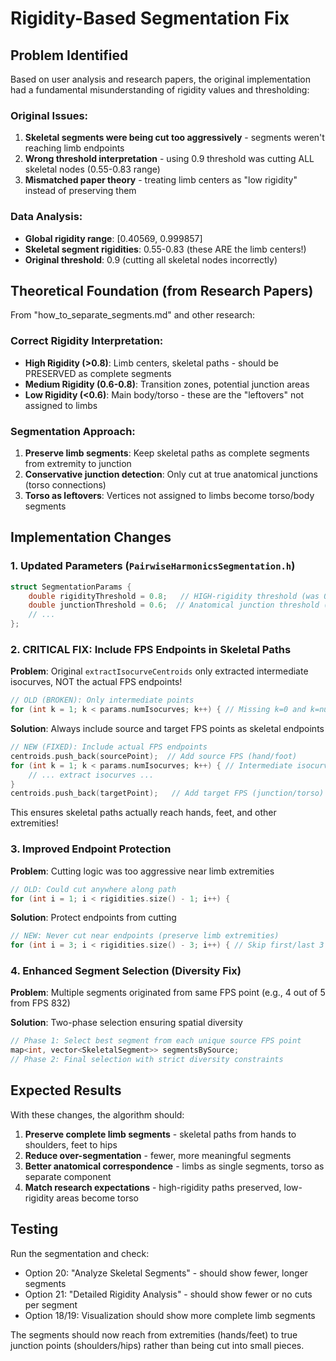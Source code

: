 # Rigidity-Based Segmentation Fix

## Problem Identified

Based on user analysis and research papers, the original implementation had a fundamental misunderstanding of rigidity values and thresholding:

### Original Issues:
1. **Skeletal segments were being cut too aggressively** - segments weren't reaching limb endpoints
2. **Wrong threshold interpretation** - using 0.9 threshold was cutting ALL skeletal nodes (0.55-0.83 range)
3. **Mismatched paper theory** - treating limb centers as "low rigidity" instead of preserving them

### Data Analysis:
- **Global rigidity range**: [0.40569, 0.999857]
- **Skeletal segment rigidities**: 0.55-0.83 (these ARE the limb centers!)
- **Original threshold**: 0.9 (cutting all skeletal nodes incorrectly)

## Theoretical Foundation (from Research Papers)

From "how_to_separate_segments.md" and other research:

### Correct Rigidity Interpretation:
- **High Rigidity (>0.8)**: Limb centers, skeletal paths - should be PRESERVED as complete segments
- **Medium Rigidity (0.6-0.8)**: Transition zones, potential junction areas
- **Low Rigidity (<0.6)**: Main body/torso - these are the "leftovers" not assigned to limbs

### Segmentation Approach:
1. **Preserve limb segments**: Keep skeletal paths as complete segments from extremity to junction
2. **Conservative junction detection**: Only cut at true anatomical junctions (torso connections)
3. **Torso as leftovers**: Vertices not assigned to limbs become torso/body segments

## Implementation Changes

### 1. Updated Parameters (`PairwiseHarmonicsSegmentation.h`)
```cpp
struct SegmentationParams {
    double rigidityThreshold = 0.8;   // HIGH-rigidity threshold (was 0.9)
    double junctionThreshold = 0.6;  // Anatomical junction threshold (was 0.7)
    // ...
};
```

### 2. CRITICAL FIX: Include FPS Endpoints in Skeletal Paths

**Problem**: Original `extractIsocurveCentroids` only extracted intermediate isocurves, NOT the actual FPS endpoints!
```cpp
// OLD (BROKEN): Only intermediate points
for (int k = 1; k < params.numIsocurves; k++) { // Missing k=0 and k=numIsocurves!
```

**Solution**: Always include source and target FPS points as skeletal endpoints
```cpp
// NEW (FIXED): Include actual FPS endpoints
centroids.push_back(sourcePoint);  // Add source FPS (hand/foot)
for (int k = 1; k < params.numIsocurves; k++) { // Intermediate isocurves
    // ... extract isocurves ...
}
centroids.push_back(targetPoint);   // Add target FPS (junction/torso)
```

This ensures skeletal paths actually reach hands, feet, and other extremities!

### 3. Improved Endpoint Protection

**Problem**: Cutting logic was too aggressive near limb extremities
```cpp
// OLD: Could cut anywhere along path
for (int i = 1; i < rigidities.size() - 1; i++) {
```

**Solution**: Protect endpoints from cutting
```cpp
// NEW: Never cut near endpoints (preserve limb extremities)
for (int i = 3; i < rigidities.size() - 3; i++) { // Skip first/last 3 points
```

### 4. Enhanced Segment Selection (Diversity Fix)

**Problem**: Multiple segments originated from same FPS point (e.g., 4 out of 5 from FPS 832)

**Solution**: Two-phase selection ensuring spatial diversity
```cpp
// Phase 1: Select best segment from each unique source FPS point
map<int, vector<SkeletalSegment>> segmentsBySource;
// Phase 2: Final selection with strict diversity constraints
```

## Expected Results

With these changes, the algorithm should:

1. **Preserve complete limb segments** - skeletal paths from hands to shoulders, feet to hips
2. **Reduce over-segmentation** - fewer, more meaningful segments
3. **Better anatomical correspondence** - limbs as single segments, torso as separate component
4. **Match research expectations** - high-rigidity paths preserved, low-rigidity areas become torso

## Testing

Run the segmentation and check:
- Option 20: "Analyze Skeletal Segments" - should show fewer, longer segments
- Option 21: "Detailed Rigidity Analysis" - should show fewer or no cuts per segment
- Option 18/19: Visualization should show more complete limb segments

The segments should now reach from extremities (hands/feet) to true junction points (shoulders/hips) rather than being cut into small pieces.
